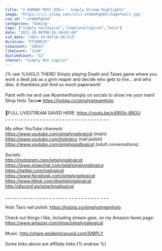 ```yaml
---
title: "2 HUMANS MUST DIE💀💀 - Simply Stream Highlights"
image: "https:\/\/i.ytimg.com\/vi\/-etUb6Pgbd4\/hqdefault.jpg"
vid_id: "-etUb6Pgbd4"
categories: "Gaming"
tags: ["simply nailogical","simplynailogical","holo"]
date: "2021-10-08T08:26:30+03:00"
vid_date: "2021-10-06T16:10:51Z"
duration: "PT10M53S"
viewcount: "18033"
likeCount: "1149"
dislikeCount: "12"
channel: "Simply Not Logical"
---
```

{% raw %}HOLO THERE! Simply playing Death and Taxes game where you work a desk job as a grim reaper and decide who gets to live... and who dies. A thankless job! And so much paperwork!<br /><br />Paint with me and use #paintwithsimply on socials to show me your mani!<br />Shop Holo Taco➡️ <a rel="nofollow" target="blank" href="https://holota.co/simplystreamholo">https://holota.co/simplystreamholo</a><br /><br />🔴FULL LIVESTREAM SAVED HERE: <a rel="nofollow" target="blank" href="https://youtu.be/o4950s-8ROU">https://youtu.be/o4950s-8ROU</a><br />_ _ _ _ _ _ _ _ _ _ _ _ _ _ _ _ _ _ _ _ _ _ _ _ _ _ _ _ _ _ _ _ _ _<br /><br />My other YouTube channels:<br /><a rel="nofollow" target="blank" href="https://www.youtube.com/simplynailogical">https://www.youtube.com/simplynailogical</a> (main)<br /><a rel="nofollow" target="blank" href="https://www.youtube.com/holotaco">https://www.youtube.com/holotaco</a> (nail polish)<br /><a rel="nofollow" target="blank" href="https://www.youtube.com/simplypodlogical">https://www.youtube.com/simplypodlogical</a> (adult conversations)<br /><br />Socials:<br /><a rel="nofollow" target="blank" href="http://instagram.com/simplynailogical">http://instagram.com/simplynailogical</a><br /><a rel="nofollow" target="blank" href="https://www.snapchat.com/add/simplynailogica">https://www.snapchat.com/add/simplynailogica</a><br /><a rel="nofollow" target="blank" href="https://twitter.com/nailogical">https://twitter.com/nailogical</a><br /><a rel="nofollow" target="blank" href="https://www.facebook.com/simplynailogical">https://www.facebook.com/simplynailogical</a><br /><a rel="nofollow" target="blank" href="https://www.tiktok.com/@simplynailogical">https://www.tiktok.com/@simplynailogical</a><br /><a rel="nofollow" target="blank" href="http://discord.gg/simplynailogical">http://discord.gg/simplynailogical</a><br /><br />_ _ _ _ _ _ _ _ _ _ _ _ _ _ _ _ _ _ _ _ _ _ _ _ _ _ _ _ _ _ _ _ _ _<br /><br />Holo Taco nail polish: <a rel="nofollow" target="blank" href="https://holota.co/simplystreamholo">https://holota.co/simplystreamholo</a><br /><br />Check out things I like, including stream gear, on my Amazon faves page:<br /><a rel="nofollow" target="blank" href="https://www.amazon.com/shop/simplynailogical">https://www.amazon.com/shop/simplynailogical</a><br /><br />Music: <a rel="nofollow" target="blank" href="http://share.epidemicsound.com/SIMPLY">http://share.epidemicsound.com/SIMPLY</a><br /><br />Some links above are affiliate links.{% endraw %}
